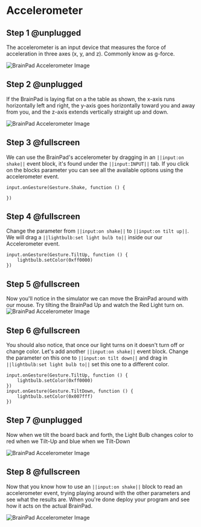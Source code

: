 # Accelerometer

## Step 1 @unplugged

The accelerometer is an input device that measures the force of acceleration in three axes (x, y, and z). Commonly know as g-force.

![BrainPad Accelerometer Image](/static/images/accelerometer.jpg)

## Step 2 @unplugged

If the BrainPad is laying flat on a the table as shown, the x-axis runs horizontally left and right, the y-axis goes horizontally toward you and away from you, and the z-axis extends vertically straight up and down.

![BrainPad Accelerometer Image](/static/images/axis.jpg)

## Step 3 @fullscreen

We can use the BrainPad's accelerometer by dragging in an `||input:on shake||` event block, it's found under the `||input:INPUT||` tab. If you click on the blocks parameter you can see all the available options using the accelerometer event.

```blocks
input.onGesture(Gesture.Shake, function () {

})    
```

## Step 4 @fullscreen

Change the parameter from `||input:on shake||` to `||input:on tilt up||`. We will drag a `||lightbulb:set light bulb to||` inside our our Accelerometer event.

```blocks
input.onGesture(Gesture.TiltUp, function () {
    lightbulb.setColor(0xff0000)
})
```

## Step 5 @fullscreen

Now you'll notice in the simulator we can move the BrainPad around with our mouse. Try tilting the BrainPad Up and watch the Red Light turn on. ![BrainPad Accelerometer Image](/static/images/accel_sim_demo.gif)

## Step 6 @fullscreen

You should also notice, that once our light turns on it doesn't turn off or change color. Let's add another `||input:on shake||` event block. Change the parameter on this one to `||input:on tilt down||` and drag in `||lightbulb:set light bulb to||` set this one to a different color.

```blocks
input.onGesture(Gesture.TiltUp, function () {
    lightbulb.setColor(0xff0000)
})
input.onGesture(Gesture.TiltDown, function () {
    lightbulb.setColor(0x007fff)
})
```

## Step 7 @unplugged

Now when we tilt the board back and forth, the Light Bulb changes color to red when we Tilt-Up and blue when we Tilt-Down

![BrainPad Accelerometer Image](/static/images/accel_lightbulb.gif)

## Step 8 @fullscreen

Now that you know how to use an `||input:on shake||` block to read an accelerometer event, trying playing around with the other parameters and see what the results are. When you're done deploy your program and see how it acts on the actual BrainPad.

![BrainPad Accelerometer Image](/static/images/accelerometer.jpg)